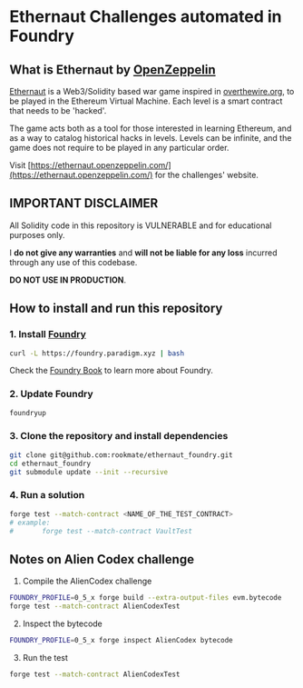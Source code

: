 # Ethernaut Challenges automated in Foundry

## What is Ethernaut by [OpenZeppelin](https://www.openzeppelin.com/)

[Ethernaut](https://github.com/OpenZeppelin/ethernaut) is a Web3/Solidity based war game inspired in [overthewire.org](https://overthewire.org/), to be played in the Ethereum Virtual Machine. Each level is a smart contract that needs to be 'hacked'.

The game acts both as a tool for those interested in learning Ethereum, and as a way to catalog historical hacks in levels. Levels can be infinite, and the game does not require to be played in any particular order.

Visit [https://ethernaut.openzeppelin.com/](https://ethernaut.openzeppelin.com/) for the challenges' website.

## IMPORTANT DISCLAIMER
All Solidity code in this repository is VULNERABLE and for educational purposes only.

I **do not give any warranties** and **will not be liable for any loss** incurred through any use of this codebase.

**DO NOT USE IN PRODUCTION**.

## How to install and run this repository

### 1. Install [Foundry](https://github.com/gakonst/foundry)

```bash
curl -L https://foundry.paradigm.xyz | bash
```
Check the [Foundry Book](https://book.getfoundry.sh/) to learn more about Foundry.

### 2. Update Foundry

```bash
foundryup
```

### 3. Clone the repository and install dependencies

```bash
git clone git@github.com:rookmate/ethernaut_foundry.git
cd ethernaut_foundry
git submodule update --init --recursive
```

### 4. Run a solution

```bash
forge test --match-contract <NAME_OF_THE_TEST_CONTRACT>
# example:
#		forge test --match-contract VaultTest
```
## Notes on Alien Codex challenge
1.  Compile the AlienCodex challenge
```bash
FOUNDRY_PROFILE=0_5_x forge build --extra-output-files evm.bytecode
forge test --match-contract AlienCodexTest
```
2. Inspect the bytecode
```bash
FOUNDRY_PROFILE=0_5_x forge inspect AlienCodex bytecode
```
3. Run the test
```bash
forge test --match-contract AlienCodexTest
```
